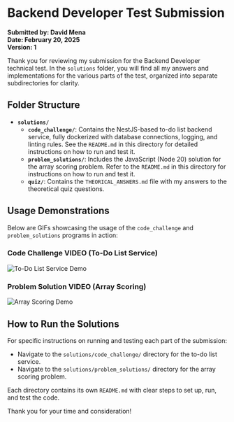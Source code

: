 # Backend Developer Test Submission

**Submitted by: David Mena**  
**Date: February 20, 2025**  
**Version: 1**

Thank you for reviewing my submission for the Backend Developer technical test. In the `solutions` folder, you will find all my answers and implementations for the various parts of the test, organized into separate subdirectories for clarity.

## Folder Structure
- **`solutions/`**
  - **`code_challenge/`**: Contains the NestJS-based to-do list backend service, fully dockerized with database connections, logging, and linting rules. See the `README.md` in this directory for detailed instructions on how to run and test it.
  - **`problem_solutions/`**: Includes the JavaScript (Node 20) solution for the array scoring problem. Refer to the `README.md` in this directory for instructions on how to run and test it.
  - **`quiz/`**: Contains the `THEORICAL_ANSWERS.md` file with my answers to the theoretical quiz questions.

## Usage Demonstrations
Below are GIFs showcasing the usage of the `code_challenge` and `problem_solutions` programs in action:

### Code Challenge VIDEO (To-Do List Service)
![To-Do List Service Demo](Solutions/videos_usecases/long_videos/code_challenge.gif)

### Problem Solution VIDEO (Array Scoring)
![Array Scoring Demo](Solutions/videos_usecases/long_videos/problem_resolution.gif)

## How to Run the Solutions
For specific instructions on running and testing each part of the submission:
- Navigate to the `solutions/code_challenge/` directory for the to-do list service.
- Navigate to the `solutions/problem_solutions/` directory for the array scoring problem.

Each directory contains its own `README.md` with clear steps to set up, run, and test the code.

Thank you for your time and consideration!
